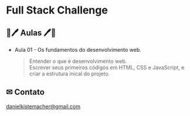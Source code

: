 # Full Stack Challenge

## 📘🖊 Aulas 🖊📘

- Aula 01 - Os fundamentos do desenvolvimento web.
    > Entender o que é desenvolvimento web. <br>
    > Escrever seus primeiros códigos em HTML, CSS e JavaScript, e criar a estrutura inical do projeto.<br>

## ✉ Contato
danielkistemacher@gmail.com